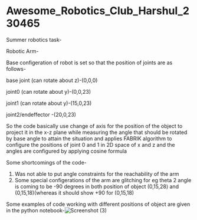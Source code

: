 # Awesome_Robotics_Club_Harshul_230465
Summer robotics task-

Robotic Arm-

Base configeration of robot is set so that the position of joints are as follows-

base joint (can rotate about z)-(0,0,0)

joint0 (can rotate about y)-(0,0,23)

joint1 (can rotate about y)-(15,0,23)

joint2/endeffector -(20,0,23)

So the code basically use change of axis for the position of the object to project it in the x-z plane while measuring the angle that should be rotated by base angle to attain the situation and applies FABRIK algorithm to configure the positions of joint 0 and 1 in 2D space of x and z and the angles are configured by applying cosine formula 

Some shortcomings of the code-

1. Was not able to put angle constraints for the reachability of the arm 
2. Some special configerations of the arm are glitching for eg theta 2 angle is coming to be -90 degrees in both position of object (0,15,28) and (0,15,18)(whereas it should show +90 for (0,15,18)



Some examples of code working with different positions of object are given in the python notebook-![Screenshot (3)](https://github.com/harshul319/Awesome_Robotics_Club_Harshul_230465/assets/153108163/74c6dd4f-01fa-453d-83a8-26d901594496)


